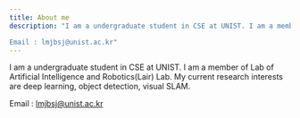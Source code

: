 ```yaml
---
title: About me
description: "I am a undergraduate student in CSE at UNIST. I am a member of Lab of Artificial Intelligence and Robotics(Lair) Lab. My current research interests are deep learning, object detection, visual SLAM. <br><br>

Email : lmjbsj@unist.ac.kr"
---
```


I am a undergraduate student in CSE at UNIST. I am a member of Lab of Artificial Intelligence and Robotics(Lair) Lab. My current research interests are deep learning, object detection, visual SLAM.

Email : lmjbsj@unist.ac.kr